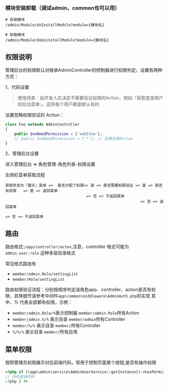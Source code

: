 ### 模块安装卸载（调试admin、common也可以用）

```shell
# 安装模块
/admin/Module/doInstallModule?module={模块名}

# 卸载模块
/admin/Module/doUninstallModule?module={模块名}
```


## 权限说明

管理后台的权限默认对继承AdminController的控制器进行权限判定，设置有两种方式：

1、代码设置
> 使用场景：由开发人员决定不需要验证权限的Action，例如『获取登录用户的后台菜单』，这些每个用户都是默认有的

设置忽略权限验证的 Action：
```php
class Foo extends AdminController
{
    public $noNeedPermission = ['addItem'];
    // public $noNeedPermission = ['*']; // 忽略全部Action
}
```

2、管理后台设置

进入管理后台 => 角色管理-角色列表-权限设置 

左侧栏菜单获取流程
```
获取状态为『展示』菜单	=>	是否分配了权限=> 是 => 是否需要权限验证	=> 是 => 是否有权限	=> 是 => 返回菜单
									=> 否 => 不返回菜单
															=> 否 => 返回菜单
                                                                                => 否 => 不返回菜单
```

## 路由

路由格式:`/app/controller/acton`,注意，controller 格式可能为 `admin.user.role` 这种多层目录格式

常见格式路由有
- `member/admin.Role/settingList`
- `member/Role/settingList`

路由权限验证流程：分别按顺序判定该角色app、controller、action是否有权限，具体细节请参考中间件`app\common\middleware\AdminAuth.php`的实现
其中，% 代表全部都有权限，示例：
- `member/admin.Role/%`表示控制器 `member/admin.Role`所有Action
- `member/admin.%/%` 表示目录 `member/admin`所有Controller
- `member/%/%` 表示目录 `member/`所有Controller
- `%/%/%` 表示目录 `member/`所有应用


## 菜单权限

按照管理员权限展示对应前端代码，常用于控制页面某个按钮,是否有操作权限
```php
<?php if (\app\admin\service\AdminUserService::getInstance()->hasPermission('app', 'controller', 'action')){ ?>
// 你的前端代码
<?php } ?>
```


